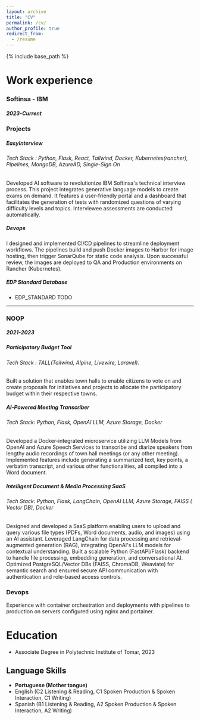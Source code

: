 ```yaml
---
layout: archive
title: "CV"
permalink: /cv/
author_profile: true
redirect_from:
  - /resume
---
```


{% include base_path %}

Work experience
======
###  **Softinsa - IBM**
##### 2023-Current


  ### Projects

##### EasyInterview
###### Tech Stack : Python, Flask, React, Tailwind, Docker, Kubernetes(rancher), Pipelines, MongoDB, AzureAD, Single-Sign On

  Developed AI software to revolutionize IBM Softinsa's technical
  interview process. This project integrates generative language
  models to create exams on demand. It features a user-friendly
  portal and a dashboard that facilitates the generation of tests with
  randomized questions of varying difficulty levels and topics.
  Interviewee assessments are conducted automatically.

##### Devops
  I designed and implemented CI/CD pipelines to streamline deployment workflows. The pipelines build and push Docker images to Harbor for image hosting, then trigger SonarQube for static code analysis. Upon successful review, the images are deployed to QA and Production environments on Rancher (Kubernetes).

##### EDP Standard Database

  * EDP_STANDARD TODO
---
### **NOOP**
##### 2021-2023
##### Participatory Budget Tool
###### Tech Stack : TALL(Tailwind, Alpine, Livewire, Laravel).

  Built a solution that enables town halls to
  enable citizens to vote on and create proposals for
  initiatives and projects to allocate the participatory
  budget within their respective towns.


##### AI-Powered Meeting Transcriber
###### Tech Stack: Python, Flask, OpenAI LLM, Azure Storage, Docker

  Developed a Docker-integrated microservice utilizing LLM
  Models from OpenAI and Azure Speech Services to
  transcribe and diarize speakers from lengthy audio
  recordings of town hall meetings (or any other meeting).
  Implemented features include generating a summarized
  text, key points, a verbatim transcript, and various other
  functionalities, all compiled into a Word document.

##### Intelligent Document & Media Processing SaaS
###### Tech Stack: Python, Flask, LangChain, OpenAI LLM, Azure Storage, FAISS ( Vector DB), Docker

  Designed and developed a SaaS platform enabling users to upload and query various file types (PDFs, Word documents, audio, and images) using an AI assistant. Leveraged LangChain for data processing and retrieval-augmented generation (RAG), integrating OpenAI's LLM models for contextual understanding. Built a scalable Python (FastAPI/Flask) backend to handle file processing, embedding generation, and conversational AI. Optimized PostgreSQL/Vector DBs (FAISS, ChromaDB, Weaviate) for semantic search and ensured secure API communication with authentication and role-based access controls.

### Devops

  Experience with container orchestration and deployments with pipelines to production on servers configured using nginx and portainer.


Education
======
* Associate Degree in Polytechnic Institute of Tomar, 2023



## Language Skills

* **Portuguese (Mother tongue)**
* English (C2 Listening & Reading, C1 Spoken Production & Spoken Interaction, C1 Writing)
* Spanish (B1 Listening & Reading, A2 Spoken Production & Spoken Interaction, A2 Writing)